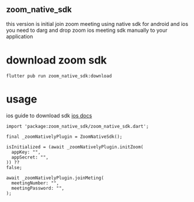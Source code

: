 ## zoom_native_sdk
this version is initial join zoom meeting using native sdk for android and ios
you need to darg and drop zoom ios meeting sdk manually to your application
# download zoom sdk
```
flutter pub run zoom_native_sdk:download
```
# usage
ios guide to download sdk
[ios docs](https://marketplace.zoom.us/docs/sdk/native-sdks/iOS/getting-started/install-sdk/)

```
import 'package:zoom_native_sdk/zoom_native_sdk.dart';
```

```
final _zoomNativelyPlugin = ZoomNativeSdk();
```

```
isInitialized = (await _zoomNativelyPlugin.initZoom(
  appKey: "",
  appSecret: "",
)) ??
false;
```

```
await _zoomNativelyPlugin.joinMeting(
  meetingNumber: "",
  meetingPassword: "",
);
```